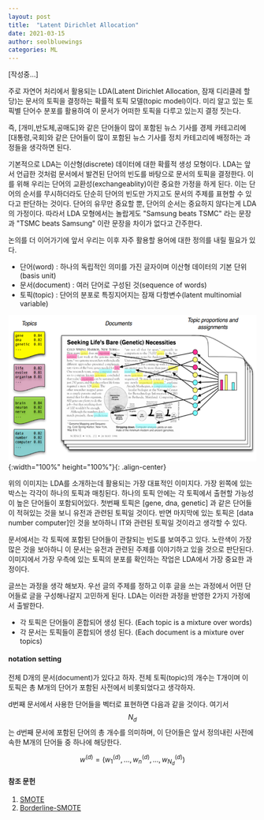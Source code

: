```yaml
---
layout: post
title:  "Latent Dirichlet Allocation"
date: 2021-03-15
author: seolbluewings
categories: ML
---
```


[작성중...]

주로 자연어 처리에서 활용되는 LDA(Latent Dirichlet Allocation, 잠재 디리클레 할당)는 문서의 토픽을 결정하는 확률적 토픽 모델(topic model)이다. 미리 알고 있는 토픽별 단어수 분포를 활용하여 이 문서가 어떠한 토픽을 다루고 있는지 결정 짓는다.

즉, [개미,반도체,공매도]와 같은 단어들이 많이 포함된 뉴스 기사를 경제 카테고리에 [대통령,국회]와 같은 단어들이 많이 포함된 뉴스 기사를 정치 카테고리에 배정하는 과정들을 생각하면 된다.

기본적으로 LDA는 이산형(discrete) 데이터에 대한 확률적 생성 모형이다. LDA는 앞서 언급한 것처럼 문서에서 발견된 단어의 빈도를 바탕으로 문서의 토픽을 결정한다. 이를 위해 우리는 단어의 교환성(exchangeablity)이란 중요한 가정을 하게 된다. 이는 단어의 순서를 무시하더라도 단순히 단어의 빈도만 가지고도 문서의 주제를 표현할 수 있다고 판단하는 것이다. 단어의 유무만 중요할 뿐, 단어의 순서는 중요하지 않다는게 LDA의 가정이다. 따라서 LDA 모형에서는 놀랍게도 "Samsung beats TSMC" 라는 문장과 "TSMC beats Samsung" 이란 문장을 차이가 없다고 간주한다.

논의를 더 이어가기에 앞서 우리는 이후 자주 활용할 용어에 대한 정의를 내릴 필요가 있다.

- 단어(word) : 하나의 독립적인 의미를 가진 글자이며 이산형 데이터의 기본 단위(basis unit)
- 문서(document) : 여러 단어로 구성된 것(sequence of words)
- 토픽(topic) : 단어의 분포로 특징지어지는 잠재 다항변수(latent multinomial variable)

![LDA](https://github.com/seolbluewings/seolbluewings.github.io/blob/master/assets/LDA.png?raw=true){:width="100%" height="100%"}{: .align-center}

위의 이미지는 LDA를 소개하는데 활용되는 가장 대표적인 이미지다. 가장 왼쪽에 있는 박스는 각각이 하나의 토픽과 매칭된다. 하나의 토픽 안에는 각 토픽에서 출현할 가능성이 높은 단어들이 포함되어있다. 첫번째 토픽은 [gene, dna, genetic] 과 같은 단어들이 적혀있는 것을 보니 유전과 관련된 토픽일 것이다. 반면 마지막에 있는 토픽은 [data number computer]인 것을 보아하니 IT와 관련된 토픽일 것이라고 생각할 수 있다.

문서에서는 각 토픽에 포함된 단어들이 관찰되는 빈도를 보여주고 있다. 노란색이 가장 많은 것을 보아하니 이 문서는 유전과 관련된 주제를 이야기하고 있을 것으로 판단된다. 이미지에서 가장 우측에 있는 토픽의 분포를 확인하는 작업은 LDA에서 가장 중요한 과정이다.

글쓰는 과정을 생각 해보자. 우선 글의 주제를 정하고 이후 글을 쓰는 과정에서 어떤 단어들로 글을 구성해나갈지 고민하게 된다. LDA는 이러한 과정을 반영한 2가지 가정에서 출발한다.

- 각 토픽은 단어들이 혼합되어 생성 된다. (Each topic is a mixture over words)
- 각 문서는 토픽들이 혼합되어 생성 된다. (Each document is a mixture over topics)

#### notation setting

전체 D개의 문서(document)가 있다고 하자. 전체 토픽(topic)의 개수는 T개이며 이 토픽은 총 M개의 단어가 포함된 사전에서 비롯되었다고 생각하자.

d번째 문서에서 사용한 단어들을 벡터로 표현하면 다음과 같을 것이다. 여기서 $$N_{d}$$는 d번째 문서에 포함된 단어의 총 개수를 의미하며, 이 단어들은 앞서 정의내린 사전에 속한 M개의 단어들 중 하나에 해당한다.

$$ w^{(d)} = \left(w_{1}^{(d)},...,w_{n}^{(d)},...,w_{N_{d}}^{(d)} \right)  $$





#### 참조 문헌
1. [SMOTE](https://arxiv.org/pdf/1106.1813.pdf) <br>
2. [Borderline-SMOTE](https://sci2s.ugr.es/keel/keel-dataset/pdfs/2005-Han-LNCS.pdf)
